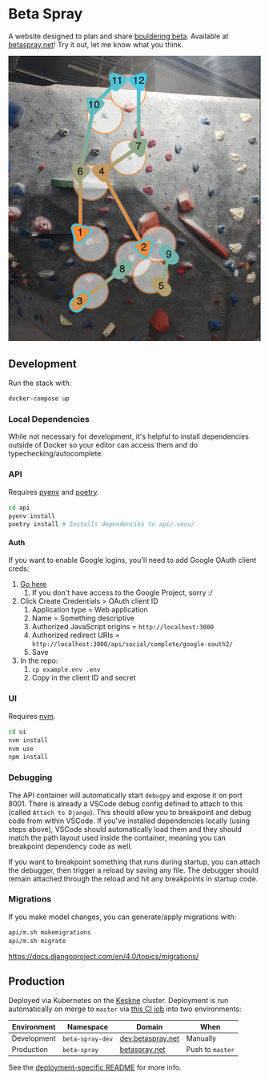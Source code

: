 # Beta Spray

A website designed to plan and share [bouldering beta](<https://en.wikipedia.org/wiki/Beta_(climbing)>). Available at [betaspray.net](https://betaspray.net)! Try it out, let me know what you think.

![Annotated boulder](/images/boulder1.png)

## Development

Run the stack with:

```sh
docker-compose up
```

### Local Dependencies

While not necessary for development, it's helpful to install dependencies outside of Docker so your editor can access them and do typechecking/autocomplete.

### API

Requires [pyenv](https://github.com/pyenv/pyenv) and [poetry](https://python-poetry.org/docs/).

```sh
cd api
pyenv install
poetry install # Installs dependencies to api/.venv/
```

#### Auth

If you want to enable Google logins, you'll need to add Google OAuth client creds:

1. [Go here](https://console.cloud.google.com/apis/credentials)
   1. If you don't have access to the Google Project, sorry :/
1. Click Create Credentials > OAuth client ID
   1. Application type = Web application
   1. Name = Something descriptive
   1. Authorized JavaScript origins = `http://localhost:3000`
   1. Authorized redirect URIs = `http://localhost:3000/api/social/complete/google-oauth2/`
   1. Save
1. In the repo:
   1. `cp example.env .env`
   1. Copy in the client ID and secret

### UI

Requires [nvm](https://github.com/nvm-sh/nvm).

```sh
cd ui
nvm install
nvm use
npm install
```

### Debugging

The API container will automatically start `debugpy` and expose it on port 8001. There is already a VSCode debug config defined to attach to this (called `Attach to Django`). This should allow you to breakpoint and debug code from within VSCode. If you've installed dependencies locally (using steps above), VSCode should automatically load them and they should match the path layout used inside the container, meaning you can breakpoint dependency code as well.

If you want to breakpoint something that runs during startup, you can attach the debugger, then trigger a reload by saving any file. The debugger should remain attached through the reload and hit any breakpoints in startup code.

### Migrations

If you make model changes, you can generate/apply migrations with:

```sh
api/m.sh makemigrations
api/m.sh migrate
```

https://docs.djangoproject.com/en/4.0/topics/migrations/

## Production

Deployed via Kubernetes on the [Keskne](https://github.com/LucasPickering/keskne) cluster. Deployment is run automatically on merge to `master` via [this CI job](https://github.com/LucasPickering/beta-spray/actions/workflows/deploy.yml) into two environments:

| Environment | Namespace        | Domain                                         | When             |
| ----------- | ---------------- | ---------------------------------------------- | ---------------- |
| Development | `beta-spray-dev` | [dev.betaspray.net](https://dev.betaspray.net) | Manually         |
| Production  | `beta-spray`     | [betaspray.net](https://betaspray.net)         | Push to `master` |

See the [deployment-specific README](./deploy/README.md) for more info.
